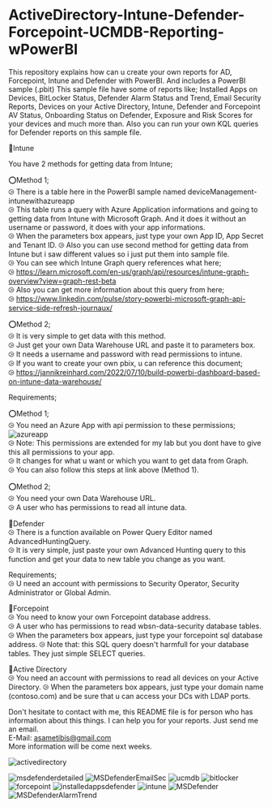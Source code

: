 # ActiveDirectory-Intune-Defender-Forcepoint-UCMDB-Reporting-wPowerBI
This repository explains how can u create your own reports for AD, Forcepoint, Intune and Defender with PowerBI. And includes a PowerBI sample (.pbit)
This sample file have some of reports like;
Installed Apps on Devices, BitLocker Status, Defender Alarm Status and Trend, Email Security Reports, Devices on your Active Directory, Intune, Defender and Forcepoint
AV Status, Onboarding Status on Defender, Exposure and Risk Scores for your devices and much more than. Also you can run your own KQL queries for Defender reports on this sample file.


🎯Intune

You have 2 methods for getting data from Intune; <br />

⭕Method 1; <br />
          ⧁ There is a table here in the PowerBI sample named deviceManagement-intunewithazureapp<br />
          ⧁ This table runs a query with Azure Application informations and going to getting data from Intune with Microsoft Graph. And it does it without an username or password, it does with your app informations.<br />
          ⧁ When the parameters box appears, just type your own App ID, App Secret and Tenant ID.
          ⧁ Also you can use second method for getting data from Intune but i saw different values so i just put them into sample file.<br />
          ⧁ You can see which Intune Graph query references what here;<br />
          ⧁ https://learn.microsoft.com/en-us/graph/api/resources/intune-graph-overview?view=graph-rest-beta<br />
          ⧁ Also you can get more information about this query from here;<br />
          ⧁ https://www.linkedin.com/pulse/story-powerbi-microsoft-graph-api-service-side-refresh-journaux/<br />
           
⭕Method 2;<br />
          ⧁ It is very simple to get data with this method.<br />
          ⧁ Just get your own Data Warehouse URL and paste it to parameters box.<br />
          ⧁ It needs a username and password with read permissions to intune. <br />
          ⧁ If you want to create your own pbix, u can reference this document;<br />
          ⧁ https://jannikreinhard.com/2022/07/10/build-powerbi-dashboard-based-on-intune-data-warehouse/ <br />
           
Requirements;<br />

⭕Method 1;<br />
          ⧁ You need an Azure App with api permission to these permissions;<br />
            ![azureapp](https://user-images.githubusercontent.com/100233276/203585136-1f3ec6dc-e1fa-455a-9251-f5df5ddf660b.PNG)<br />
          ⧁ Note: This permissions are extended for my lab but you dont have to give this all permissions to your app. <br />
          ⧁ It changes for what u want or which you want to get data from Graph. <br />
          ⧁ You can also follow this steps at link above (Method 1). <br />

⭕Method 2;<br />
          ⧁ You need your own Data Warehouse URL. <br />
          ⧁ A user who has permissions to read all intune data. <br />
          
🎯Defender <br/>
          ⧁ There is a function available on Power Query Editor named AdvancedHuntingQuery.<br />
          ⧁ It is very simple, just paste your own Advanced Hunting query to this function and get your data to new table you change as you want.<br />


Requirements; <br />
          ⧁ U need an account with permissions to Security Operator, Security Administrator or Global Admin. <br />
          
🎯Forcepoint <br/>
          ⧁ You need to know your own Forcepoint database address. <br />
          ⧁ A user who has permissions to read wbsn-data-security database tables. <br />
          ⧁ When the parameters box appears, just type your forcepoint sql database address.
          ⧁ Note that: this SQL query doesn't harmfull for your database tables. They just simple SELECT queries.
          
🎯Active Directory <br/>
          ⧁ You need an account with permissions to read all devices on your Active Directory.
          ⧁ When the parameters box appears, just type your domain name (contoso.com) and be sure that u can access your DCs with LDAP ports. 

Don't hesitate to contact with me, this README file is for person who has information about this things. I can help you for your reports. Just send me an email.  <br />
E-Mail: asametibis@gmail.com  <br />
More information will be come next weeks.


![activedirectory](https://user-images.githubusercontent.com/100233276/226177721-7a09a55a-3fd1-48f8-98e4-d416abcf3441.PNG)

![msdefenderdetailed](https://user-images.githubusercontent.com/100233276/226177788-c2b6524c-c47e-465f-b13c-be881011ffa9.PNG)
![MSDefenderEmailSec](https://user-images.githubusercontent.com/100233276/226177791-dca1f78b-b22c-4ac4-af86-fbcab5d76a89.PNG)
![ucmdb](https://user-images.githubusercontent.com/100233276/226177794-cf641c11-5b1a-4f8d-8486-c088b9928755.PNG)
![bitlocker](https://user-images.githubusercontent.com/100233276/226177798-3e4a4d2b-5c4c-4c1a-8581-be9e6353d021.PNG)
![forcepoint](https://user-images.githubusercontent.com/100233276/226177802-66b9724e-6c9c-4b1f-8090-3f1fd3734471.png)
![installedappsdefender](https://user-images.githubusercontent.com/100233276/226177805-a5d28ce2-abc5-444e-b4a1-18882868c345.PNG)
![intune](https://user-images.githubusercontent.com/100233276/226177806-bdb20449-b103-4eb1-8278-99795655c677.PNG)
![MSDefender](https://user-images.githubusercontent.com/100233276/226177808-4601f22d-da7a-4fe8-b84b-bf8d8c8072c2.PNG)
![MSDefenderAlarmTrend](https://user-images.githubusercontent.com/100233276/226177811-7c6e26e1-4fd3-4a7c-9912-e580a5fa3efa.PNG)
